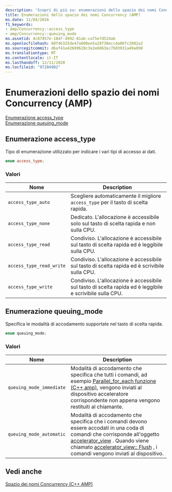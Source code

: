 ```yaml
---
description: 'Scopri di più su: enumerazioni dello spazio dei nomi Concurrency (AMP)'
title: Enumerazioni dello spazio dei nomi Concurrency (AMP)
ms.date: 11/04/2016
f1_keywords:
- amp/Concurrency::access_type
- amp/Concurrency::queuing_mode
ms.assetid: 4c87457e-184f-4992-81ab-ca75e7d524ab
ms.openlocfilehash: 60f4b325de47a600ee5a28f30ecc4a06fc2082a2
ms.sourcegitcommit: d6af41e42699628c3e2e6063ec7b03931a49a098
ms.translationtype: MT
ms.contentlocale: it-IT
ms.lasthandoff: 12/11/2020
ms.locfileid: "97284902"
---
```

# <a name="concurrency-namespace-enums-amp"></a>Enumerazioni dello spazio dei nomi Concurrency (AMP)

[Enumerazione access_type](#access_type)\
[Enumerazione queuing_mode](#queuing_mode)

## <a name="access_type-enumeration"></a><a name="access_type"></a> Enumerazione access_type

Tipo di enumerazione utilizzato per indicare i vari tipi di accesso ai dati.

```cpp
enum access_type;
```

### <a name="values"></a>Valori

|Nome|Description|
|----------|-----------------|
|`access_type_auto`|Scegliere automaticamente il migliore `access_type` per il tasto di scelta rapida.|
|`access_type_none`|Dedicato. L'allocazione è accessibile solo sul tasto di scelta rapida e non sulla CPU.|
|`access_type_read`|Condiviso. L'allocazione è accessibile sul tasto di scelta rapida ed è leggibile sulla CPU.|
|`access_type_read_write`|Condiviso. L'allocazione è accessibile sul tasto di scelta rapida ed è scrivibile sulla CPU.|
|`access_type_write`|Condiviso. L'allocazione è accessibile sul tasto di scelta rapida ed è leggibile e scrivibile sulla CPU.|

## <a name="queuing_mode-enumeration"></a><a name="queuing_mode"></a> Enumerazione queuing_mode

Specifica le modalità di accodamento supportate nel tasto di scelta rapida.

```cpp
enum queuing_mode;
```

### <a name="values"></a>Valori

|Nome|Description|
|----------|-----------------|
|`queuing_mode_immediate`|Modalità di accodamento che specifica che tutti i comandi, ad esempio [Parallel_for_each funzione (C++ amp)](concurrency-namespace-functions-amp.md#parallel_for_each), vengono inviati al dispositivo acceleratore corrispondente non appena vengono restituiti al chiamante.|
|`queuing_mode_automatic`|Modalità di accodamento che specifica che i comandi devono essere accodati in una coda di comandi che corrisponde all'oggetto [accelerator_view](accelerator-view-class.md) . Quando viene chiamato [accelerator_view:: Flush](accelerator-view-class.md#flush) , i comandi vengono inviati al dispositivo.|

## <a name="see-also"></a>Vedi anche

[Spazio dei nomi Concurrency (C++ AMP)](concurrency-namespace-cpp-amp.md)

